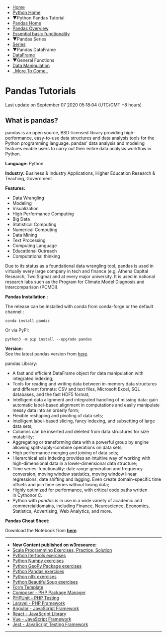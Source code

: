  


- [Home](/index.php)
- [Python Home](/python/python-tutorial.php)
- ▼Python Pandas Tutorial
- [Pandas Home](/pandas/index.php)
- [Pandas Overview](/pandas/object-creation.php)
- [Essential basic functionality](/pandas/head-and-tail.php)
- ▼Pandas Series
- [Series](/pandas/series/series.php)
- ▼Pandas DataFrame
- [DataFrame](/pandas/dataframe/dataframe.php)
- ▼General Functions
- [Data Manipulation](/pandas/data-manipulations.php)
- [..More To Come..]()

# Pandas Tutorials

Last update on September 07 2020 05:18:04 (UTC/GMT +8 hours)

<span class="underline"></span>

<span class="underline"></span>

## What is pandas?

pandas is an open source, BSD-licensed library providing high-performance, easy-to-use data structures and data analysis tools for the Python programming language. pandas' data analysis and modeling features enable users to carry out their entire data analysis workflow in Python.

**Language:** Python

**Industry:** Business & Industry Applications, Higher Education Research & Teaching, Government

**Features:**

- Data Wrangling
- Modeling
- Visualization
- High Performance Computing
- Big Data
- Statistical Computing
- Numerical Computing
- Data Mining
- Text Processing
- Computing Language
- Educational Outreach
- Computational thinking

Due to its status as a foundational data wrangling tool, pandas is used in virtually every large company in tech and finance (e.g. Athena Capital Research, Two Sigma) and at every major university. It is used in national research labs such as the Program for Climate Model Diagnosis and Intercomparison (PCMDI).

**Pandas Installation** :

The release can be installed with conda from conda-forge or the default channel :

    conda install pandas

Or via PyPI:

    python3 -m pip install --upgrade pandas

**Version:**  
See the latest pandas version from [here](https://pandas.pydata.org/).

pandas Library:

- A fast and efficient DataFrame object for data manipulation with integrated indexing;
- Tools for reading and writing data between in-memory data structures and different formats: CSV and text files, Microsoft Excel, SQL databases, and the fast HDF5 format;
- Intelligent data alignment and integrated handling of missing data: gain automatic label-based alignment in computations and easily manipulate messy data into an orderly form;
- Flexible reshaping and pivoting of data sets;
- Intelligent label-based slicing, fancy indexing, and subsetting of large data sets;
- Columns can be inserted and deleted from data structures for size mutability;
- Aggregating or transforming data with a powerful group by engine allowing split-apply-combine operations on data sets;
- High performance merging and joining of data sets;
- Hierarchical axis indexing provides an intuitive way of working with high-dimensional data in a lower-dimensional data structure;
- Time series-functionality: date range generation and frequency conversion, moving window statistics, moving window linear regressions, date shifting and lagging. Even create domain-specific time offsets and join time series without losing data;
- Highly optimized for performance, with critical code paths written in Cythonor C.
- Python with *pandas* is in use in a wide variety of academic and commercialdomains, including Finance, Neuroscience, Economics, Statistics, Advertising, Web Analytics, and more.

**Pandas Cheat Sheet:**

Download the Notebook from [**here**](/python/pandas-cheat-sheet.ipynb).



---

<span class="underline"></span>

- **New Content published on w3resource:**
- [Scala Programming Exercises, Practice, Solution](https://www.w3resource.com/scala-exercises/index.php)
- [Python Itertools exercises](https://www.w3resource.com/python-exercises/itertools/index.php)
- [Python Numpy exercises](https://www.w3resource.com/python-exercises/numpy/index.php)
- [Python GeoPy Package exercises](https://www.w3resource.com/python-exercises/geopy/index.php)
- [Python Pandas exercises](https://www.w3resource.com/python-exercises/pandas/index.php)
- [Python nltk exercises](https://www.w3resource.com/python-exercises/nltk/index.php)
- [Python BeautifulSoup exercises](https://www.w3resource.com/python-exercises/BeautifulSoup/index.php)
- [Form Template](https://www.w3resource.com/form-template/)
- [Composer - PHP Package Manager](https://www.w3resource.com/php/composer/a-gentle-introduction-to-composer.php)
- [PHPUnit - PHP Testing](https://www.w3resource.com/php/PHPUnit/a-gentle-introduction-to-unit-test-and-testing.php)
- [Laravel - PHP Framework](https://www.w3resource.com/laravel/laravel-tutorial.php)
- [Angular - JavaScript Framework](https://www.w3resource.com/angular/getting-started-with-angular.php)
- [React - JavaScript Library](https://www.w3resource.com/react/react-js-overview.php)
- [Vue - JavaScript Framework](https://www.w3resource.com/vue/installation.php)
- [Jest - JavaScript Testing Framework](https://www.w3resource.com/jest/jest-getting-started.php)

---

 

 
